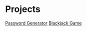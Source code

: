 # Projects

[Password Generator](https://github.com/aguin467/PasswordGenerator)
[Blackjack Game](https://github.com/aguin467/Blackjack)
